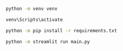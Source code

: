 ```bash
python -m venv venv
```

```bash
venv\Scripts\activate
```

```bash
python -m pip install -r requirements.txt
```

```bash
python -m streamlit run main.py
```
